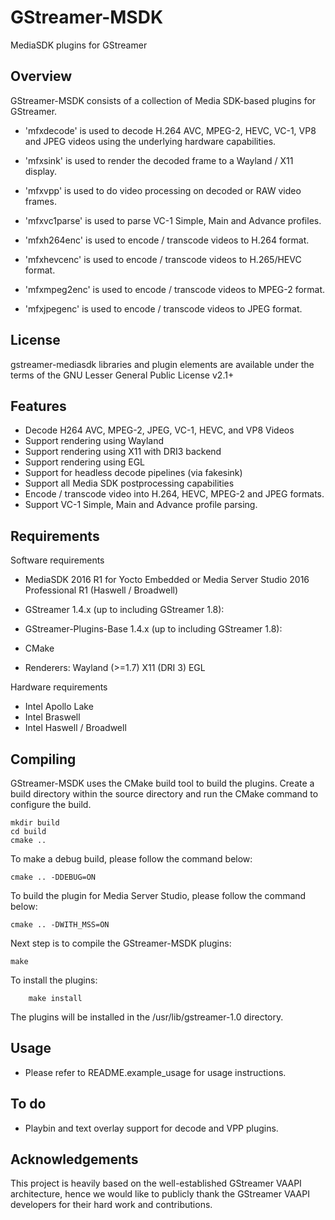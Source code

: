 

GStreamer-MSDK
==============
  MediaSDK plugins for GStreamer


Overview
--------

GStreamer-MSDK consists of a collection of Media SDK-based plugins for
GStreamer.

  * 'mfxdecode' is used to decode H.264 AVC, MPEG-2, HEVC, VC-1, VP8 and
    JPEG videos using the underlying hardware capabilities. 

  * 'mfxsink' is used to render the decoded frame to a Wayland / X11
    display.

  * 'mfxvpp' is used to do video processing on decoded or RAW video frames.

  * 'mfxvc1parse' is used to parse VC-1 Simple, Main and Advance profiles.

  * 'mfxh264enc' is used to encode / transcode videos to H.264 format.
  
  * 'mfxhevcenc' is used to encode / transcode videos to H.265/HEVC format.

  * 'mfxmpeg2enc' is used to encode / transcode videos to MPEG-2 format.
  
  * 'mfxjpegenc' is used to encode / transcode videos to JPEG format.

License
-------

gstreamer-mediasdk libraries and plugin elements are available
under the terms of the GNU Lesser General Public License v2.1+


Features
--------

 - Decode H264 AVC, MPEG-2, JPEG, VC-1, HEVC, and VP8 Videos
 - Support rendering using Wayland
 - Support rendering using X11 with DRI3 backend
 - Support rendering using EGL
 - Support for headless decode pipelines (via fakesink)
 - Support all Media SDK postprocessing capabilities
 - Encode / transcode video into H.264, HEVC, MPEG-2 and JPEG formats.
 - Support VC-1 Simple, Main and Advance profile parsing.


Requirements
------------

Software requirements

  * MediaSDK 2016 R1 for Yocto Embedded or
    Media Server Studio 2016 Professional R1 (Haswell / Broadwell)
  * GStreamer 1.4.x (up to including GStreamer 1.8):
  * GStreamer-Plugins-Base 1.4.x (up to including GStreamer 1.8):
  * CMake
  
  * Renderers:
      Wayland (>=1.7)
      X11 (DRI 3)
      EGL

Hardware requirements

  * Intel Apollo Lake
  * Intel Braswell
  * Intel Haswell / Broadwell

Compiling
---------

GStreamer-MSDK uses the CMake build tool to build the plugins.
Create a build directory within the source directory and run the CMake
command to configure the build.

	mkdir build
	cd build
	cmake ..

To make a debug build, please follow the command below:

	cmake .. -DDEBUG=ON
		

To build the plugin for Media Server Studio, please follow the command below:

	cmake .. -DWITH_MSS=ON
		

Next step is to compile the GStreamer-MSDK plugins:

	make

To install the plugins:

    	make install

The plugins will be installed in the /usr/lib/gstreamer-1.0 directory.


Usage
-----

 - Please refer to README.example_usage for usage instructions.

To do
-----

  * Playbin and text overlay support for decode and VPP plugins.


Acknowledgements
----------------

This project is heavily based on the well-established GStreamer VAAPI architecture, hence we would like to publicly thank the GStreamer VAAPI developers for their hard work and contributions.

